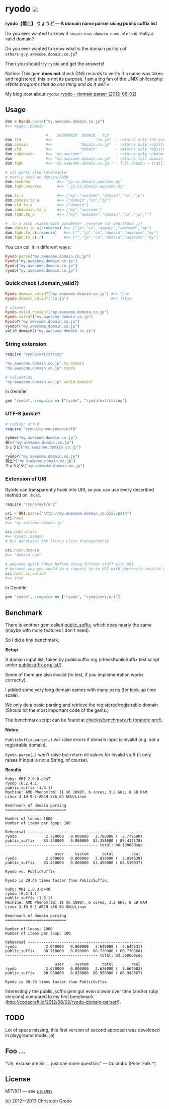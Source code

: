 # ryodo [![](https://secure.travis-ci.org/asaaki/ryodo.png)](http://travis-ci.org/asaaki/ryodo)

**ryōdo【領土】 りょうど — A domain name parser using public suffix list**

Do you ever wanted to know if `suspicious.domain.name.blerp` is really a valid domain?

Do you ever wanted to know what is the domain portion of `others.guy.awesome.domain.co.jp`?

Then you should try `ryodo` and get the answers!

Notice: This gem **does not** check DNS records to verify if a name was taken and registered, this is not its purpose.
I am a big fan of the UNIX philosophy: *»Write programs that do one thing and do it well.«*

My blog post about `ryodo`: [ryodo - domain parser (2012-06-02)](http://codecraft.io/2012/06/02/ryodo-domain-parser/)


## Usage

```ruby
dom = Ryodo.parse("my.awesome.domain.co.jp")
#=> Ryodo::Domain

                  #    SUBDOMAIN  DOMAIN   TLD
dom.tld           #=>                   "co.jp"  - returns only the public suffix
dom.domain        #=>            "domain.co.jp"  - returns only registered/registrable domain
dom.sld           #=>            "domain"        - returns only registered/registrable domain name w/o TLD
dom.subdomain     #=> "my.awesome"               - returns only subdomain parts
dom               #=> "my.awesome.domain.co.jp"  - returns full domain string
dom.fqdn          #=> "my.awesome.domain.co.jp." - full domain + trailing dot

# all parts also reversable
# mostly used on domain/FQDN
dom.reverse            #=> "jp.co.domain.awesome.my"
dom.fqdn.reverse       #=> ".jp.co.domain.awesome.my"

dom.to_a               #=> ["my","awesome","domain","co","jp"]
dom.domain.to_a        #=> ["domain","co","jp"]
dom.sld.to_a           #=> ["domain"]
dom.subdomain.to_a     #=> ["my","awesome"]
dom.fqdn.to_a          #=> ["my","awesome","domain","co","jp",""]

# .to_a also usable with parameter :reverse (or shorthand :r)
dom.domain.to_a(:reverse) #=> ["jp","co","domain","awesome","my"]
dom.fqdn.to_a(:reverse)   #=> ["","jp","co","domain","awesome","my"]
dom.fqdn.to_a(:r)         #=> ["","jp","co","domain","awesome","my"]
```

You can call it in different ways:

```ruby
Ryodo.parse("my.awesome.domain.co.jp")
Ryodo("my.awesome.domain.co.jp")
Ryodo["my.awesome.domain.co.jp"]
ryodo("my.awesome.domain.co.jp")
```


### Quick check (.domain_valid?)

```ruby
Ryodo.domain_valid?("my.awesome.domain.co.jp") #=> true
Ryodo.domain_valid?("co.jp")                   #=> false

# aliases
Ryodo.valid_domain?("my.awesome.domain.co.jp")
Ryodo.valid?("my.awesome.domain.co.jp")
Ryodo?("my.awesome.domain.co.jp")
ryodo?("my.awesome.domain.co.jp")
valid_domain?("my.awesome.domain.co.jp")
```


### String extension

```ruby
require "ryodo/ext/string"

"my.awesome.domain.co.jp".to_domain
"my.awesome.domain.co.jp".ryodo

# validation
"my.awesome.domain.co.jp".valid_domain?
```

In Gemfile:

```ruby
gem "ryodo", :require => ["ryodo", "ryodo/ext/string"]
```


### UTF-8 junkie?

```ruby
# coding: utf-8
require "ryodo/convenience/utf8"

ryōdo("my.awesome.domain.co.jp")
領土("my.awesome.domain.co.jp")
りょうど("my.awesome.domain.co.jp")

ryōdo?("my.awesome.domain.co.jp")
領土?("my.awesome.domain.co.jp")
りょうどか("my.awesome.domain.co.jp")
```


### Extension of URI

Ryodo can transparently hook into URI, so you can use every described method on `.host`.

```ruby
require "ryodo/ext/uri"

uri = URI.parse("http://my.awesome.domain.jp:5555/path")
uri.host
#=> "my.awesome.domain.jp"

uri.host.class
#=> Ryodo::Domain
# but decorates the String class transparently

uri.host.domain
#=> "domain.com"

# awesome quick check before doing further stuff with URI
# because why you would do a request to an URI with obviously invalid domain?
uri.host.is_valid?
#=> true
```

In Gemfile:

```ruby
gem "ryodo", :require => ["ryodo", "ryodo/ext/uri"]
```



## Benchmark

There is another gem called [public_suffix](https://github.com/weppos/publicsuffix-ruby), which does nearly the same (maybe with more features I don't need).

So I did a tiny benchmark.

**Setup**

A domain input list, taken by publicsuffix.org (checkPublicSuffix test script under [publicsuffix.org/list/](http://publicsuffix.org/list/)).

Some of them are also invalid (to test, if you implementation works correctly).

I added some very long domain names with many parts (for look-up time scale).

We only do a basic parsing and retrieve the registered/registrable domain. (Should hit the most important code of the gems.)

The benchmark script can be found at [checks/benchmark.rb (branch: prof)](./blob/prof/checks/benchmark.rb).

**Notes**

`PublicSuffix.parse(…)` will raise errors if domain input is invalid (e.g. not a registrable domain).

`Ryodo.parse(…)` won't raise but return nil values for invalid stuff (it only raises if input is not a String, of course).

**Results**

```
Ruby: MRI 2.0.0-p247
ryodo (0.2.4.1)
public_suffix (1.3.1)
Machine: AMD Phenom(tm) II X6 1090T, 6 cores, 3.2 GHz; 8 GB RAM
Linux 3.10.9-1-ARCH x86_64 GNU/Linux

Benchmark of domain parsing
===========================

Number of loops: 1000
Number of items per loop: 100

Rehearsal ---------------------------------------------------
ryodo             2.780000   0.000000   2.780000 (  2.779690)
public_suffix    83.350000   0.000000  83.350000 ( 83.414578)
----------------------------------------- total: 86.130000sec

                      user     system      total        real
ryodo             2.830000   0.000000   2.830000 (  2.834630)
public_suffix    83.450000   0.000000  83.450000 ( 83.510037)

Ryodo vs. PublicSuffix

Ryodo is 29.46 times faster than PublicSuffix.

```

```
Ruby: MRI 1.9.3-p448
ryodo (0.2.4.1)
public_suffix (1.3.1)
Machine: AMD Phenom(tm) II X6 1090T, 6 cores, 3.2 GHz; 8 GB RAM
Linux 3.10.9-1-ARCH x86_64 GNU/Linux

Benchmark of domain parsing
===========================

Number of loops: 1000
Number of items per loop: 100

Rehearsal ---------------------------------------------------
ryodo             2.640000   0.000000   2.640000 (  2.642131)
public_suffix    80.710000   0.010000  80.720000 ( 80.770868)
----------------------------------------- total: 83.360000sec

                      user     system      total        real
ryodo             2.670000   0.000000   2.670000 (  2.664983)
public_suffix    80.930000   0.020000  80.950000 ( 80.998667)

Ryodo is 30.39 times faster than PublicSuffix.
```

Interestingly the public_suffix gem got even slower over time (and/or ruby versions)
compared to my first benchmark (<http://codecraft.io/2012/06/02/ryodo-domain-parser/>).



## TODO

Lot of specs missing, this first version of second approach was developed in playground mode. ;o)



## Foo …

"Uh, excuse me Sir … just one more question." — Columbo (Peter Falk †)



## License

MIT/X11 — see [`LICENSE`](./LICENSE)

(c) 2012—2013 Christoph Grabo
